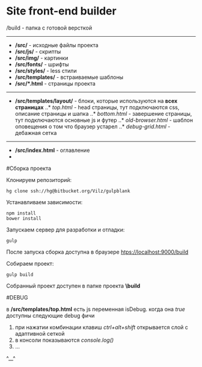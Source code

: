 # Site front-end builder

/build - папка с готовой версткой

***

* **/src/** - исходные файлы проекта
* **/src/js/** - скрипты
* **/src/img/** - картинки
* **/src/fonts/** - шрифты
* **/src/styles/** - less стили
* **/src/templates/** - встраиваемые шаблоны
* **/src/*.html** - страницы проекта

***
* **/src/templates/layout/** - блоки, которые используются на **всех страницах**
..* *top.html* - head страницы, тут подключаются css, описание страницы и шапка
..* *bottom.html* - завершение страницы, тут подключаются основные js и футер
..* *old-browser.html* - шаблон оповещения о том что браузер устарел
..* *debug-grid.html* - дебажная сетка

***
* **/src/index.html** - оглавление
* 

#Сборка проекта

Клонируем репозиторий:
```
hg clone ssh://hg@bitbucket.org/Vilz/gulpblank
```

Устанавливаем зависимости:
```
npm install
bower install
```

Запускаем сервер для разработки и отладки:
```
gulp
```

После запуска сборка доступна в браузере [htps://localhost:9000/build](htps://localhost:9000/build)


Собираем проект:
```
gulp build
```

Собранный проект доступен в папке проекта **\build**

#DEBUG 

в **/src/templates/top.html** есть js переменная isDebug.
когда она *true* доступны следующие debug фичи

1. при нажатии комбинации клавиш *ctrl+alt+shift* открывается слой с адаптивной сеткой
2. в консоли показываются *console.log()*
3. ...


^__^
